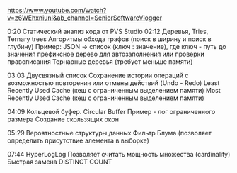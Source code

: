 https://www.youtube.com/watch?v=z6WEhxniunI&ab_channel=SeniorSoftwareVlogger

0:20 Статический анализ кода от PVS Studio
02:12 Деревья, Tries, Ternary trees
      Алгоритмы обхода графов (поиск в ширину и поиск в глубину)
      Пример: JSON -> список (ключ : значение), где ключ - путь до значения
      префиксное дерево для автозаполнения или проверки правописания
      Тернарные деревья (требует меньше памяти)

03:03 Двусвязный список
      Сохранение истории операций с возможностью повторения или отмены действий (Undo - Redo)
      Least Recently Used Cache (кеш с ограниченным выделением памяти)
      Most Recently Used Cache (кеш с ограниченным выделением памяти)     

04:09 Кольцевой буфер. Circular Buffer
      Пример - лог ограниченного размера
      Создание скользящих окон 

05:29 Вероятностные структуры данных
      Фильтр Блума (позволяет определить присутствие элемента в выборке)
      
07:44 HyperLogLog
      Позволяет считать мощность множества (cardinality)
      Быстрая замена DISTINCT COUNT